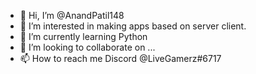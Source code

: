 - 👋 Hi, I’m @AnandPatil148
- 👀 I’m interested in making apps based on server client.
- 🌱 I’m currently learning Python
- 💞️ I’m looking to collaborate on ...
- 📫 How to reach me Discord @LiveGamerz#6717

<!---
AnandPatil148/AnandPatil148 is a ✨ special ✨ repository because its `README.md` (this file) appears on your GitHub profile.
You can click the Preview link to take a look at your changes.
--->
